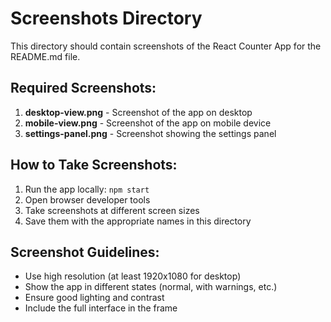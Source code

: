 # Screenshots Directory

This directory should contain screenshots of the React Counter App for the README.md file.

## Required Screenshots:

1. **desktop-view.png** - Screenshot of the app on desktop
2. **mobile-view.png** - Screenshot of the app on mobile device
3. **settings-panel.png** - Screenshot showing the settings panel

## How to Take Screenshots:

1. Run the app locally: `npm start`
2. Open browser developer tools
3. Take screenshots at different screen sizes
4. Save them with the appropriate names in this directory

## Screenshot Guidelines:

- Use high resolution (at least 1920x1080 for desktop)
- Show the app in different states (normal, with warnings, etc.)
- Ensure good lighting and contrast
- Include the full interface in the frame
